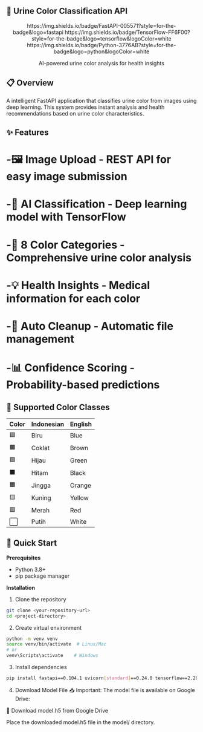 ## 🎨 Urine Color Classification API

<div align="center">
https://img.shields.io/badge/FastAPI-005571?style=for-the-badge&logo=fastapi
https://img.shields.io/badge/TensorFlow-FF6F00?style=for-the-badge&logo=tensorflow&logoColor=white
https://img.shields.io/badge/Python-3776AB?style=for-the-badge&logo=python&logoColor=white

AI-powered urine color analysis for health insights

</div>

## 📋 Overview
A intelligent FastAPI application that classifies urine color from images using deep learning. This system provides instant analysis and health recommendations based on urine color characteristics.

## ✨ Features
# -🖼️ Image Upload - REST API for easy image submission
# -🧠 AI Classification - Deep learning model with TensorFlow
# -🎯 8 Color Categories - Comprehensive urine color analysis
# -💡 Health Insights - Medical information for each color
# -🧹 Auto Cleanup - Automatic file management
# -📊 Confidence Scoring - Probability-based predictions

## 🎨 Supported Color Classes


| Color | Indonesian | English |
|------------|---------|---------|
| 🟦 | Biru | Blue |
| 🟫 | Coklat | Brown |
| 🟩 | Hijau | Green |
| ⬛ | Hitam | Black |
| 🟧 | Jingga | Orange |
| 🟨 | Kuning | Yellow |
| 🟥 | Merah | Red |
| ⬜ | Putih | White |

## 🚀 Quick Start

**Prerequisites**
- Python 3.8+
- pip package manager

**Installation**
1. Clone the repository
```bash
git clone <your-repository-url>
cd <project-directory>
```

2. Create virtual environment
```bash
python -m venv venv
source venv/bin/activate  # Linux/Mac
# or
venv\Scripts\activate    # Windows
```

3. Install dependencies
```bash
pip install fastapi==0.104.1 uvicorn[standard]==0.24.0 tensorflow==2.20.0 numpy==1.26.4 pillow==10.3.0 python-multipart==0.0.9
```

4. Download Model File 📥
Important: The model file is available on Google Drive:

🔗 Download model.h5 from Google Drive

Place the downloaded model.h5 file in the model/ directory.